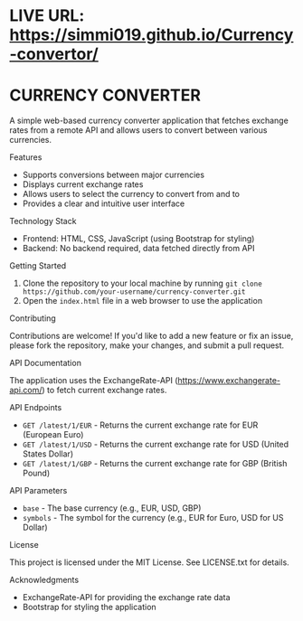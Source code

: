 # LIVE URL: https://simmi019.github.io/Currency-convertor/

# CURRENCY CONVERTER

A simple web-based currency converter application that fetches exchange rates from a remote API and allows users to convert between various currencies.

Features
 
* Supports conversions between major currencies
* Displays current exchange rates
* Allows users to select the currency to convert from and to
* Provides a clear and intuitive user interface

Technology Stack

* Frontend: HTML, CSS, JavaScript (using Bootstrap for styling)
* Backend: No backend required, data fetched directly from API

Getting Started

1. Clone the repository to your local machine by running `git clone https://github.com/your-username/currency-converter.git`
2. Open the `index.html` file in a web browser to use the application

Contributing

Contributions are welcome! If you'd like to add a new feature or fix an issue, please fork the repository, make your changes, and submit a pull request.

API Documentation

The application uses the ExchangeRate-API (https://www.exchangerate-api.com/) to fetch current exchange rates.

API Endpoints

* `GET /latest/1/EUR` - Returns the current exchange rate for EUR (European Euro)
* `GET /latest/1/USD` - Returns the current exchange rate for USD (United States Dollar)
* `GET /latest/1/GBP` - Returns the current exchange rate for GBP (British Pound)

API Parameters

* `base` - The base currency (e.g., EUR, USD, GBP)
* `symbols` - The symbol for the currency (e.g., EUR for Euro, USD for US Dollar)

License

This project is licensed under the MIT License. See LICENSE.txt for details.

Acknowledgments

* ExchangeRate-API for providing the exchange rate data
* Bootstrap for styling the application

